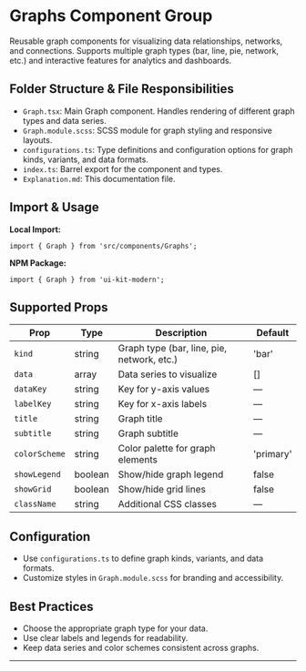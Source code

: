 # Graphs Component Group

Reusable graph components for visualizing data relationships, networks, and connections. Supports multiple graph types (bar, line, pie, network, etc.) and interactive features for analytics and dashboards.

## Folder Structure & File Responsibilities

- `Graph.tsx`: Main Graph component. Handles rendering of different graph types and data series.
- `Graph.module.scss`: SCSS module for graph styling and responsive layouts.
- `configurations.ts`: Type definitions and configuration options for graph kinds, variants, and data formats.
- `index.ts`: Barrel export for the component and types.
- `Explanation.md`: This documentation file.

## Import & Usage

**Local Import:**

```tsx
import { Graph } from 'src/components/Graphs';
```

**NPM Package:**

```tsx
import { Graph } from 'ui-kit-modern';
```

## Supported Props

| Prop          | Type    | Description                                | Default   |
| ------------- | ------- | ------------------------------------------ | --------- |
| `kind`        | string  | Graph type (bar, line, pie, network, etc.) | 'bar'     |
| `data`        | array   | Data series to visualize                   | []        |
| `dataKey`     | string  | Key for y-axis values                      | —         |
| `labelKey`    | string  | Key for x-axis labels                      | —         |
| `title`       | string  | Graph title                                | —         |
| `subtitle`    | string  | Graph subtitle                             | —         |
| `colorScheme` | string  | Color palette for graph elements           | 'primary' |
| `showLegend`  | boolean | Show/hide graph legend                     | false     |
| `showGrid`    | boolean | Show/hide grid lines                       | false     |
| `className`   | string  | Additional CSS classes                     | —         |

## Configuration

- Use `configurations.ts` to define graph kinds, variants, and data formats.
- Customize styles in `Graph.module.scss` for branding and accessibility.

## Best Practices

- Choose the appropriate graph type for your data.
- Use clear labels and legends for readability.
- Keep data series and color schemes consistent across graphs.

---
